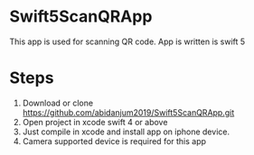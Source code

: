 # Swift5ScanQRApp
This app is used for scanning QR code. App is written is swift 5

# Steps

1. Download or clone https://github.com/abidanjum2019/Swift5ScanQRApp.git
2. Open project in xcode swift 4 or above
3. Just compile in xcode and install app on iphone device.
4. Camera supported device is required for this app
